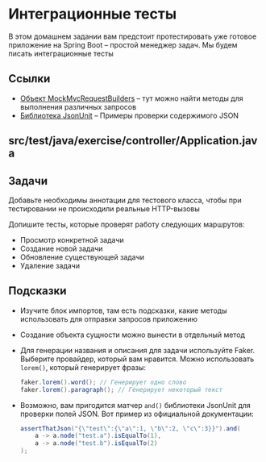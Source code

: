 # Интеграционные тесты

В этом домашнем задании вам предстоит протестировать уже готовое приложение на Spring Boot – простой менеджер задач. Мы будем писать интеграционные тесты

## Ссылки

* [Объект MockMvcRequestBuilders](https://docs.spring.io/spring-framework/docs/current/javadoc-api/org/springframework/test/web/servlet/request/MockMvcRequestBuilders.html) – тут можно найти методы для выполнения различных запросов
* [Библиотека  JsonUnit](https://github.com/lukas-krecan/JsonUnit#assertj) – Примеры проверки содержимого JSON

## src/test/java/exercise/controller/Application.java

## Задачи

Добавьте необходимы аннотации для тестового класса, чтобы при тестировании не происходили реальные HTTP-вызовы

Допишите тесты, которые проверят работу следующих маршрутов:

* Просмотр конкретной задачи
* Создание новой задачи
* Обновление существующей задачи
* Удаление задачи

## Подсказки

* Изучите блок импортов, там есть подсказки, какие методы использовать для отправки запросов приложению
* Создание объекта сущности можно вынести в отдельный метод
* Для генерации названия и описания для задачи используйте Faker. Выберите провайдер, который вам нравится. Можно использовать `lorem()`, который генерирует фразы:

    ```java
    faker.lorem().word(); // Генерирует одно слово
    faker.lorem().paragraph(); // Генерирует некоторый текст
    ```

* Возможно, вам пригодится матчер `and()` библиотеки JsonUnit для проверки полей JSON. Вот пример из официальной документации:

    ```java
    assertThatJson("{\"test\":{\"a\":1, \"b\":2, \"c\":3}}").and(
        a -> a.node("test.a").isEqualTo(1),
        a -> a.node("test.b").isEqualTo(2)
    );
    ```
